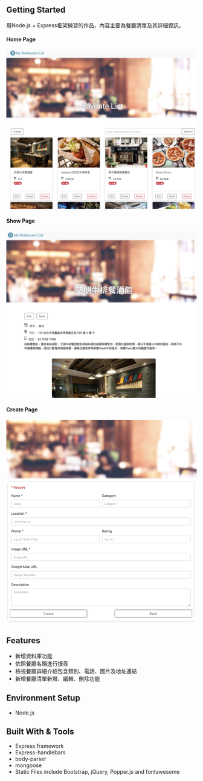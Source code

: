 ## Getting Started

用Node.js + Express框架練習的作品，內容主要為餐廳清單及其詳細資訊。

#### Home Page

![Webpicture](/public/homepage.png)

#### Show Page

![Webpicture](/public/showpage.png)

#### Create Page

![Webpicture](/public/createpage.png)

## Features
* 新增資料庫功能
* 依照餐廳名稱進行搜尋
* 檢視餐廳詳細介紹包含類別、電話、圖片及地址連結
* 新增餐廳清單新增、編輯、刪除功能

## Environment Setup
* Node.js

## Built With & Tools
* Express framework
* Express-handlebars
* body-parser
* mongoose
* Static Files include Bootstrap, jQuery, Popper.js and fontawesome

